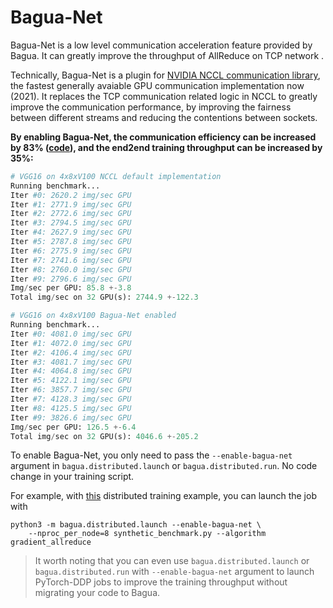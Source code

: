 # Bagua-Net

Bagua-Net is a low level communication acceleration feature provided by Bagua. It can greatly improve the throughput of AllReduce on TCP network .

Technically, Bagua-Net is a plugin for [NVIDIA NCCL communication library](https://developer.nvidia.com/nccl), the fastest generally avaiable GPU communication implementation now (2021). It replaces the TCP communication related logic in NCCL to greatly improve the communication performance, by improving the fairness between different streams and reducing the contentions between sockets.

**By enabling Bagua-Net, the communication efficiency can be increased by 83% ([code](https://github.com/BaguaSys/bagua/tree/master/examples/benchmark)), and the end2end training throughput can be increased by 35%:**

```python
# VGG16 on 4x8xV100 NCCL default implementation
Running benchmark...
Iter #0: 2620.2 img/sec GPU
Iter #1: 2771.9 img/sec GPU
Iter #2: 2772.6 img/sec GPU
Iter #3: 2794.5 img/sec GPU
Iter #4: 2627.9 img/sec GPU
Iter #5: 2787.8 img/sec GPU
Iter #6: 2775.9 img/sec GPU
Iter #7: 2741.6 img/sec GPU
Iter #8: 2760.0 img/sec GPU
Iter #9: 2796.6 img/sec GPU
Img/sec per GPU: 85.8 +-3.8
Total img/sec on 32 GPU(s): 2744.9 +-122.3

# VGG16 on 4x8xV100 Bagua-Net enabled
Running benchmark...
Iter #0: 4081.0 img/sec GPU
Iter #1: 4072.0 img/sec GPU
Iter #2: 4106.4 img/sec GPU
Iter #3: 4081.7 img/sec GPU
Iter #4: 4064.8 img/sec GPU
Iter #5: 4122.1 img/sec GPU
Iter #6: 3857.7 img/sec GPU
Iter #7: 4128.3 img/sec GPU
Iter #8: 4125.5 img/sec GPU
Iter #9: 3826.6 img/sec GPU
Img/sec per GPU: 126.5 +-6.4
Total img/sec on 32 GPU(s): 4046.6 +-205.2
```

<!--
## Some test results

### 1. Performance comparison of Bagua-Net and NCCL-TCP under 100G TCP network

![](source/img/nccl-test_Bagua-Net_vs_NCCL-TCP.png)

> Thanks to the tensor fusion of the communication library. The actual communication packets will be larger than 10MB. In this range, Bagua-Net has better performance than NCCL-TCP. I have also done some experiments. When training a small network, Bagua-Net is no worse than NCCL-TCP.

### 2. Bagua-Net's acceleration effect on Bagua's different algorithms

![](source/img/bagua-net_accelerate_bagua_algorithms.png)

> The data comes from the real 128 V100 ImageNet training. The throughput increase brought by Bagua-Net is 11% to 68%.
-->

To enable Bagua-Net, you only need to pass the `--enable-bagua-net` argument in `bagua.distributed.launch` or `bagua.distributed.run`. No code change in your training script.

For example, with [this](https://github.com/BaguaSys/bagua/tree/master/examples/benchmark) distributed training example, you can launch the job with

```
python3 -m bagua.distributed.launch --enable-bagua-net \
    --nproc_per_node=8 synthetic_benchmark.py --algorithm gradient_allreduce
```

> It worth noting that you can even use `bagua.distributed.launch` or `bagua.distributed.run` with `--enable-bagua-net` argument to launch PyTorch-DDP jobs to improve the training throughput without migrating your code to Bagua.

<!-- 
## Enable Bagua-Net


```bash
# Install Bagua-Net
git clone https://github.com/BaguaSys/bagua.git
cd bagua/rust/bagua-net/cc && make
export BAGUA_NET_LIBRARY_PATH=$(readlink -f .)

# Install nccl and nccl-test
git clone https://github.com/NVIDIA/nccl.git && cd nccl && git checkout v2.10.3-1
make -j src.build && make install
git clone https://github.com/NVIDIA/nccl-tests.git
cd nccl-tests
make MPI=1

# Run nccl-test NCCL-TCP
mpirun \
  --allow-run-as-root \
  -H ${HOST1}:1,${HOST2}:1 --np 2 \
    -mca pml ob1 -mca btl ^openib \
    -mca btl_tcp_if_include eth01 \
    -x NCCL_DEBUG=INFO \
    -x LD_LIBRARY_PATH \
    ./build/all_reduce_perf -b 8 -e 128M -f 2 -g 1

# Run nccl-test with bagua-net
mpirun \
  --allow-run-as-root \
  -H ${HOST1}:1,${HOST2}:1 --np 2 \
    -mca pml ob1 -mca btl ^openib \
    -mca btl_tcp_if_include eth01 \
    -x NCCL_DEBUG=INFO \
    -x LD_LIBRARY_PATH=$LD_LIBRARY_PATH:$BAGUA_NET_LIBRARY_PATH \
    ./build/all_reduce_perf -b 8 -e 128M -f 2 -g 1
# If the installation is successful, there will be a log like this `NCCL INFO Using network BaguaNet`.
```
-->
